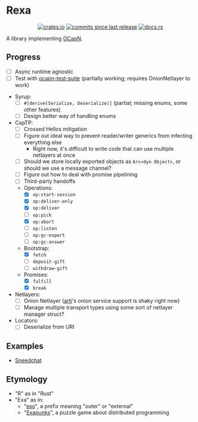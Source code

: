 # Rexa

<p align="center">
  <a href="https://crates.io/crates/rexa"><img src="https://img.shields.io/crates/v/rexa" alt="crates.io"/></a>
  <a href="https://github.com/SignalWalker/rexa/commits/main"><img src="https://img.shields.io/github/commits-since/SignalWalker/rexa/0.1.0" alt="commits since last release"/></a>
  <a href="https://docs.rs/rexa"><img src="https://img.shields.io/docsrs/rexa" alt="docs.rs"/></a>
  <!-- <a href="https://opensource.org/licenses/lgpl-license"><img src="https://img.shields.io/crates/l/rexa" alt="LGPL 3.0 or later"/></a> --> <!-- TODO :: add this back once the crate is published (it displays the wrong license right now) -->
</p>

A library implementing [OCapN](https://github.com/ocapn/ocapn).

## Progress

- [ ] Async runtime agnostic
- [ ] Test with [ocapn-test-suite](https://github.com/ocapn/ocapn-test-suite) (partially working; requires OnionNetlayer to work)
- Syrup:
  - [ ] `#[derive(Serialize, Deserialize)]` (partial; missing enums, some other features)
  - [ ] Design better way of handling enums
- CapTP:
  - [ ] Crossed Hellos mitigation
  - [ ] Figure out ideal way to prevent reader/writer generics from infecting everything else
    - Right now, it's difficult to write code that can use multiple netlayers at once
  - [ ] Should we store locally exported objects as `Arc<dyn Object>`, or should we use a message channel?
  - [ ] Figure out how to deal with promise pipelining
  - [ ] Third-party handoffs
  - Operations:
    - [x] `op:start-session`
    - [x] `op:deliver-only`
    - [x] `op:deliver`
    - [ ] `op:pick`
    - [x] `op:abort`
    - [ ] `op:listen`
    - [ ] `op:gc-export`
    - [ ] `op:gc-answer`
  - Bootstrap:
    - [x] `fetch`
    - [ ] `deposit-gift`
    - [ ] `withdraw-gift`
  - Promises:
    - [x] `fulfill`
    - [x] `break`
- Netlayers:
  - [ ] Onion Netlayer ([arti](https://gitlab.torproject.org/tpo/core/arti)'s onion service support is shaky right now)
  - [ ] Manage multiple transport types using some sort of netlayer manager struct?
- Locators:
  - [ ] Deserialize from URI

## Examples

- [Sneedchat](https://github.com/signalwalker/sneedchat)

## Etymology

- "R" as in "Rust"
- "Exa" as in:
  - "[exo](https://en.wiktionary.org/wiki/exo-)", a prefix meaning "outer" or "external"
  - "[Exapunks](https://www.zachtronics.com/exapunks/)", a puzzle game about distributed programming
